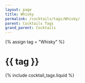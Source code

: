 ```yaml
---
layout: page
title: Whisky
permalink: /cocktails/tags/Whisky/
parent: Cocktails Tags
grand_parent: Cocktails
---
```

{% assign tag = "Whisky" %}
# {{ tag }}
{% include cocktail_tags.liquid %}